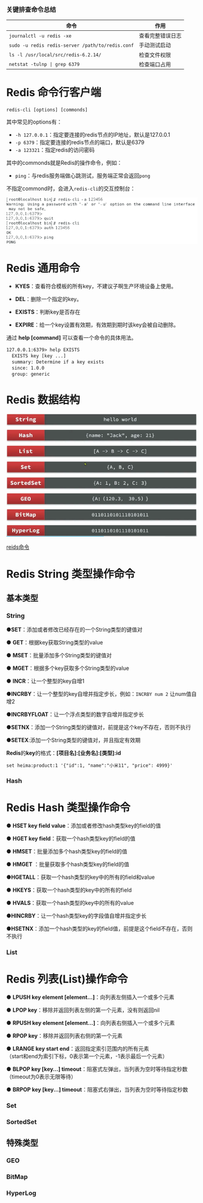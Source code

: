 ### 关键排查命令总结

| 命令                                               | 作用       |
| ------------------------------------------------ | -------- |
| `journalctl -u redis -xe`                        | 查看完整错误日志 |
| `sudo -u redis redis-server /path/to/redis.conf` | 手动测试启动   |
| `ls -l /usr/local/src/redis-6.2.14/`             | 检查文件权限   |
| `netstat -tulnp \| grep 6379`                    | 检查端口占用   |

# Redis 命令行客户端

```shell
redis-cli [options] [commonds]
```

其中常见的options有：

- `-h 127.0.0.1`：指定要连接的redis节点的IP地址，默认是127.0.0.1
- `-p 6379`：指定要连接的redis节点的端口，默认是6379
- `-a 123321`：指定redis的访问密码

其中的commonds就是Redis的操作命令，例如：

- `ping`：与redis服务端做心跳测试，服务端正常会返回`pong`

不指定commond时，会进入`redis-cli`的交互控制台：

![](docs/assets/rs1.png)

# Redis 通用命令

- **KYES**：查看符合模板的所有key，不建议子啊生产环境设备上使用。

- **DEL**：删除一个指定的key。

- **EXISTS**：判断key是否存在

- **EXPIRE**：给一个key设置有效期，有效期到期时该key会被自动删除。

通过 **help [command]**  可以查看一个命令的具体用法。

```shell
127.0.0.1:6379> help EXISTS
  EXISTS key [key ...]
  summary: Determine if a key exists
  since: 1.0.0
  group: generic
```

# Redis 数据结构

![](docs/assets/rs2.png)

[reids命令](https://redis.io/commands)

# Redis String 类型操作命令

## 基本类型

### String

● ​**​SET​**​：添加或者修改已经存在的一个String类型的键值对

● ​**​GET​**​：根据key获取String类型的value

● ​**​MSET​**​：批量添加多个String类型的键值对

● ​**​MGET​**​：根据多个key获取多个String类型的value

● ​**​INCR​**​：让一个整型的key自增1

● ​**​INCRBY​**​：让一个整型的key自增并指定步长，例如：`INCRBY num 2` 让num值自增2

● ​**​INCRBYFLOAT​**​：让一个浮点类型的数字自增并指定步长

● ​**​SETNX​**​：添加一个String类型的键值对，前提是这个key不存在，否则不执行

● ​**​SETEX​**​:添加一个String类型的键值对，并且指定有效期

**Redis**的**key**的格式：**[项目名]:[业务名]:[类型]:id**    

```shell
set heima:product:1 '{"id":1, "name":"小米11", "price": 4999}'
```

### Hash

# Redis Hash 类型操作命令

● ​**​HSET key field value​**​：添加或者修改hash类型key的field的值

● ​**​HGET key field​**​：获取一个hash类型key的field的值

● ​**​HMSET​**​：批量添加多个hash类型key的field的值

● ​**​HMGET​**​ ：批量获取多个hash类型key的field的值

● ​**​HGETALL​**​：获取一个hash类型的key中的所有的field和value

● ​**​HKEYS​**​：获取一个hash类型的key中的所有的field

● ​**​HVALS​**​：获取一个hash类型的key中的所有的value

● ​**​HINCRBY​**​：让一个hash类型key的字段值自增并指定步长

● ​**​HSETNX​**​：添加一个hash类型的key的field值，前提是这个field不存在，否则不执行

### List

# Redis 列表(List)操作命令

● ​**​LPUSH key element [element...]​**​：向列表左侧插入一个或多个元素

● ​**​LPOP key​**​：移除并返回列表左侧的第一个元素，没有则返回nil

● ​**​RPUSH key element [element...]​**​ ：向列表右侧插入一个或多个元素

● ​**​RPOP key​**​：移除并返回列表右侧的第一个元素

● ​**​LRANGE key start end​**​：返回指定索引范围内的所有元素  
（start和end为索引下标，0表示第一个元素，-1表示最后一个元素）

● ​**​BLPOP key [key...] timeout​**​：阻塞式左弹出，当列表为空时等待指定秒数  
（timeout为0表示无限等待）

● ​**​BRPOP key [key...] timeout​**​：阻塞式右弹出，当列表为空时等待指定秒数

### Set

### SortedSet

## 特殊类型

### GEO

### BitMap

### HyperLog


